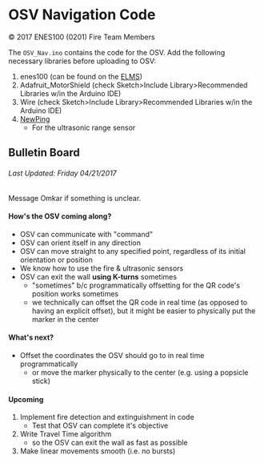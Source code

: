 # OSV Navigation Code
&copy; 2017 ENES100 (0201) Fire Team Members

The `OSV_Nav.ino` contains the code for the OSV. Add the following necessary libraries before uploading to OSV:
1. enes100 (can be found on the [ELMS](https://myelms.umd.edu/courses/1223708/files/folder/Arduino%20Files))
2. Adafruit_MotorShield (check Sketch>Include Library>Recommended Libraries w/in
    the Arduino IDE)
3. Wire (check Sketch>Include Library>Recommended Libraries w/in
    the Arduino IDE)
4. [NewPing](https://bitbucket.org/teckel12/arduino-new-ping/downloads/)
    * For the ultrasonic range sensor

## Bulletin Board
###### *Last Updated: Friday 04/21/2017*
Message Omkar if something is unclear.

#### How's the OSV coming along?
* OSV can communicate with "command"
* OSV can orient itself in any direction
* OSV can move straight to any specified point, regardless of its initial orientation or position
* We know how to use the fire & ultrasonic sensors
* OSV can exit the wall <b>using K-turns</b> sometimes
    * "sometimes" b/c programmatically offsetting for the QR code's position works sometimes
    * we technically can offset the QR code in real time (as opposed to having an explicit offset), but it might be easier to physically put
    the marker in the center

#### What's next?
* Offset the coordinates the OSV should go to in real time programmatically
    * or move the marker physically to the center (e.g. using a popsicle stick)

#### Upcoming
1. Implement fire detection and extinguishment in code
    * Test that OSV can complete it's objective
2. Write Travel Time algorithm
    * so the OSV can exit the wall as fast as possible
3. Make linear movements smooth (i.e. no bursts)
